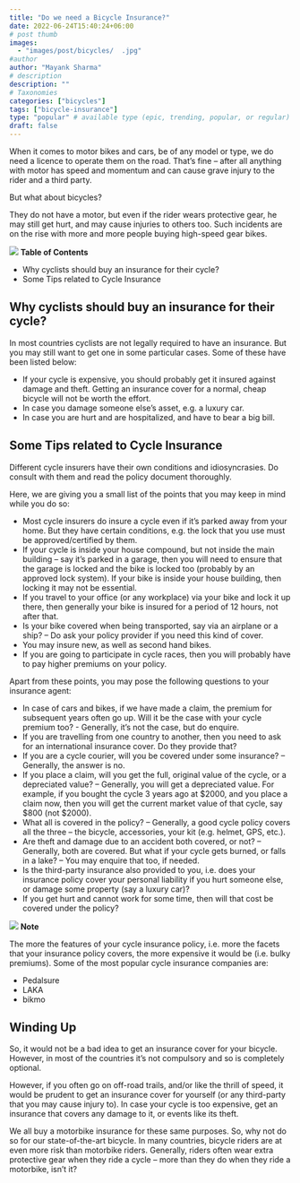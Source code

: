```yaml
---
title: "Do we need a Bicycle Insurance?"
date: 2022-06-24T15:40:24+06:00
# post thumb
images:
  - "images/post/bicycles/  .jpg"
#author
author: "Mayank Sharma"
# description
description: ""
# Taxonomies
categories: ["bicycles"]
tags: ["bicycle-insurance"]
type: "popular" # available type (epic, trending, popular, or regular)
draft: false
---
```


When it comes to motor bikes and cars, be of any model or type, we do need a licence to operate them on the road. That’s fine – after all anything with motor has speed and momentum and can cause grave injury to the rider and a third party. 

But what about bicycles?

They do not have a motor, but even if the rider wears protective gear, he may still get hurt, and may cause injuries to others too. Such incidents are on the rise with more and more people buying high-speed gear bikes. 

<div class="toc-mak">
<img src="../../images/pencil.png">
<b>Table of Contents</b>
<ul>
<li>Why cyclists should buy an insurance for their cycle?</li>
<li>Some Tips related to Cycle Insurance</li>
</ul>
</div>

## Why cyclists should buy an insurance for their cycle?

In most countries cyclists are not legally required to have an insurance. But you may still want to get one in some particular cases. Some of these have been listed below:

* If your cycle is expensive, you should probably get it insured against damage and theft. Getting an insurance cover for a normal, cheap bicycle will not be worth the effort. 
* In case you damage someone else’s asset, e.g. a luxury car.
* In case you are hurt and are hospitalized, and have to bear a big bill. 


## Some Tips related to Cycle Insurance

Different cycle insurers have their own conditions and idiosyncrasies. Do consult with them and read the policy document thoroughly. 

Here, we are giving you a small list of the points that you may keep in mind while you do so:
* Most cycle insurers do insure a cycle even if it’s parked away from your home. But they have certain conditions, e.g. the lock that you use must be approved/certified by them.
* If your cycle is inside your house compound, but not inside the main building – say it’s parked in a garage, then you will need to ensure that the garage is locked and the bike is locked too (probably by an approved lock system). If your bike is inside your house building, then locking it may not be essential.
* If you travel to your office (or any workplace) via your bike and lock it up there, then generally your bike is insured for a period of 12 hours, not after that. 
* Is your bike covered when being transported, say via an airplane or a ship? – Do ask your policy provider if you need this kind of cover. 
* You may insure new, as well as second hand bikes. 
* If you are going to participate in cycle races, then you will probably have to pay higher premiums on your policy. 

Apart from these points, you may pose the following questions to your insurance agent:
* In case of cars and bikes, if we have made a claim, the premium for subsequent years often go up. Will it be the case with your cycle premium too? - Generally, it’s not the case, but do enquire. 
* If you are travelling from one country to another, then you need to ask for an international insurance cover. Do they provide that?
* If you are a cycle courier, will you be covered under some insurance? – Generally, the answer is no. 
* If you place a claim, will you get the full, original value of the cycle, or a depreciated value? – Generally, you will get a depreciated value. For example, if you bought the cycle 3 years ago at $2000, and you place a claim now, then you will get the current market value of that cycle, say $800 (not $2000).
* What all is covered in the policy? – Generally, a good cycle policy covers all the three – the bicycle, accessories, your kit (e.g. helmet, GPS, etc.). 
* Are theft and damage due to an accident both covered, or not? – Generally, both are covered. But what if your cycle gets burned, or falls in a lake? – You may enquire that too, if needed. 
* Is the third-party insurance also provided to you, i.e. does your insurance policy cover your personal liability if you hurt someone else, or damage some property (say a luxury car)? 
* If you get hurt and cannot work for some time, then will that cost be covered under the policy?

<div class="toc-mak">
  <img src="../../../images/pencil.png">
  <b>Note</b><br>

The more the features of your cycle insurance policy, i.e. more the facets that your insurance policy covers, the more expensive it would be (i.e. bulky premiums).
Some of the most popular cycle insurance companies are:
* Pedalsure
* LAKA
* bikmo
</div>


## Winding Up

So, it would not be a bad idea to get an insurance cover for your bicycle. However, in most of the countries it’s not compulsory and so is completely optional. 

However, if you often go on off-road trails, and/or like the thrill of speed, it would be prudent to get an insurance cover for yourself (or any third-party that you may cause injury to). In case your cycle is too expensive, get an insurance that covers any damage to it, or events like its theft. 

We all buy a motorbike insurance for these same purposes. So, why not do so for our state-of-the-art bicycle. In many countries, bicycle riders are at even more risk than motorbike riders. Generally, riders often wear extra protective gear when they ride a cycle – more than they do when they ride a motorbike, isn’t it? 

